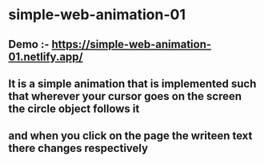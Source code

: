 # simple-web-animation-01

## Demo :- https://simple-web-animation-01.netlify.app/

## It is a simple animation that is implemented such that wherever your cursor goes on the screen the circle object follows it
## and when you click on the page the writeen text there changes respectively 
 
